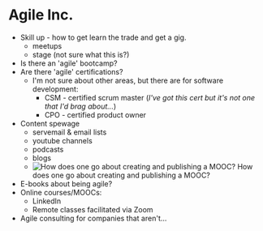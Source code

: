# Agile Inc.

- Skill up - how to get learn the trade and get a gig.
  - meetups
  - stage (not sure what this is?)
- Is there an 'agile' bootcamp?
- Are there 'agile' certifications?
  - I'm not sure about other areas, but there are for software development: 
    - CSM - certified scrum master (*I've got this cert but it's not one that I'd brag about...*)
    - CPO - certified product owner
- Content spewage
  - servemail & email lists
  - youtube channels
  - podcasts
  - blogs
  - ![How does one go about creating and publishing a MOOC?](https://via.placeholder.com/15/f03c15/000000?text=+) How does one go about creating and publishing a MOOC?
- E-books about being agile?
- Online courses/MOOCs:
  - LinkedIn
  - Remote classes facilitated via Zoom
- Agile consulting for companies that aren't...
